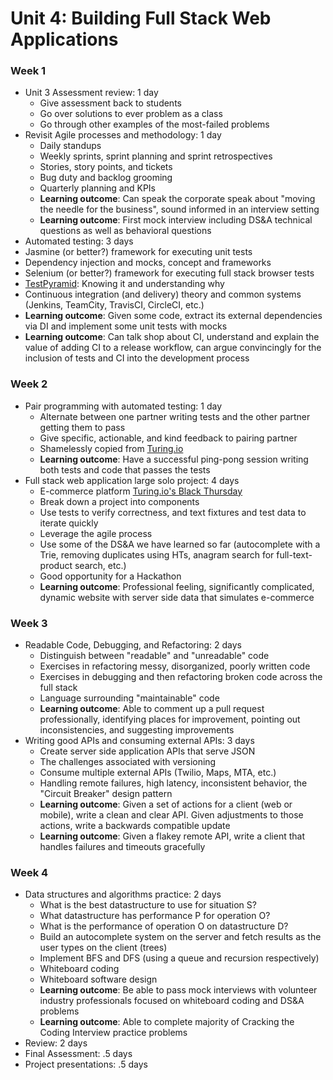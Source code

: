 # Unit 4: Building Full Stack Web Applications

### Week 1

- Unit 3 Assessment review: 1 day
  - Give assessment back to students
  - Go over solutions to ever problem as a class
  - Go through other examples of the most-failed problems
- Revisit Agile processes and methodology: 1 day
  - Daily standups
  - Weekly sprints, sprint planning and sprint retrospectives
  - Stories, story points, and tickets
  - Bug duty and backlog grooming
  - Quarterly planning and KPIs
  - **Learning outcome**: Can speak the corporate speak about "moving the needle for the business", sound informed in an interview setting
  - **Learning outcome**: First mock interview including DS&A technical questions as well as behavioral questions
- Automated testing: 3 days
 - Jasmine (or better?) framework for executing unit tests
 - Dependency injection and mocks, concept and frameworks
 - Selenium (or better?) framework for executing full stack browser tests
 - [TestPyramid](http://martinfowler.com/bliki/TestPyramid.html): Knowing it and understanding why
 - Continuous integration (and delivery) theory and common systems (Jenkins, TeamCity, TravisCI, CircleCI, etc.)
 - **Learning outcome**: Given some code, extract its external dependencies via DI and implement some unit tests with mocks
 - **Learning outcome**: Can talk shop about CI, understand and explain the value of adding CI to a release workflow, can argue convincingly for the inclusion of tests and CI into the development process


### Week 2

- Pair programming with automated testing: 1 day
  - Alternate between one partner writing tests and the other partner getting them to pass
  - Give specific, actionable, and kind feedback to pairing partner
  - Shamelessly copied from [Turing.io](https://github.com/turingschool/lesson_plans/blob/master/ruby_01-object_oriented_programming_with_ruby/pairing_patterns.markdown)
  - **Learning outcome**: Have a successful ping-pong session writing both tests and code that passes the tests
- Full stack web application large solo project: 4 days
  - E-commerce platform [Turing.io's Black Thursday](https://github.com/turingschool/curriculum/blob/master/source/projects/black_thursday.markdown)
  - Break down a project into components
  - Use tests to verify correctness, and text fixtures and test data to iterate quickly
  - Leverage the agile process
  - Use some of the DS&A we have learned so far (autocomplete with a Trie, removing duplicates using HTs, anagram search for full-text-product search, etc.)
  - Good opportunity for a Hackathon
  - **Learning outcome**: Professional feeling, significantly complicated, dynamic website with server side data that simulates e-commerce


### Week 3

- Readable Code, Debugging, and Refactoring: 2 days
  - Distinguish between "readable" and "unreadable" code
  - Exercises in refactoring messy, disorganized, poorly written code
  - Exercises in debugging and then refactoring broken code across the full stack
  - Language surrounding "maintainable" code
  - **Learning outcome**: Able to comment up a pull request professionally, identifying places for improvement, pointing out inconsistencies, and suggesting improvements
- Writing good APIs and consuming external APIs: 3 days
  - Create server side application APIs that serve JSON
  - The challenges associated with versioning
  - Consume multiple external APIs (Twilio, Maps, MTA, etc.)
  - Handling remote failures, high latency, inconsistent behavior, the "Circuit Breaker" design pattern
  - **Learning outcome**: Given a set of actions for a client (web or mobile), write a clean and clear API. Given adjustments to those actions, write a backwards compatible update
  - **Learning outcome**: Given a flakey remote API, write a client that handles failures and timeouts gracefully

### Week 4

- Data structures and algorithms practice: 2 days
  - What is the best datastructure to use for situation S?
  - What datastructure has performance P for operation O?
  - What is the performance of operation O on datastructure D?
  - Build an autocomplete system on the server and fetch results as the user types on the client (trees)
  - Implement BFS and DFS (using a queue and recursion respectively)
  - Whiteboard coding
  - Whiteboard software design
  - **Learning outcome**: Be able to pass mock interviews with volunteer industry professionals focused on whiteboard coding and DS&A problems
  - **Learning outcome**: Able to complete majority of Cracking the Coding Interview practice problems
- Review: 2 days
- Final Assessment: .5 days
- Project presentations: .5 days

